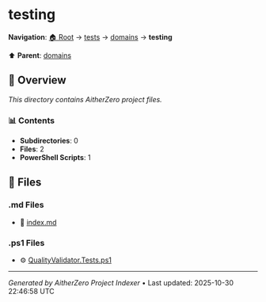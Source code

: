 # testing

**Navigation**: [🏠 Root](../../../index.md) → [tests](../../index.md) → [domains](../index.md) → **testing**

⬆️ **Parent**: [domains](../index.md)

## 📖 Overview

*This directory contains AitherZero project files.*

### 📊 Contents

- **Subdirectories**: 0
- **Files**: 2
- **PowerShell Scripts**: 1

## 📄 Files

### .md Files

- 📝 [index.md](./index.md)

### .ps1 Files

- ⚙️ [QualityValidator.Tests.ps1](./QualityValidator.Tests.ps1)

---

*Generated by AitherZero Project Indexer* • Last updated: 2025-10-30 22:46:58 UTC

